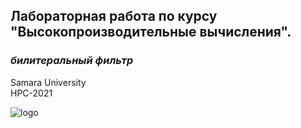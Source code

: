 ## Лабораторная работа по курсу "Высокопроизводительные вычисления".<br/>
### *билитеральный фильтр* <br/>
Samara University <br/>
HPC-2021


![logo](https://raw.githubusercontent.com/Dark-MonkGI/Laboratory-work/main/3.%20Bilateral%20filter/original_image_batman.bmp)
